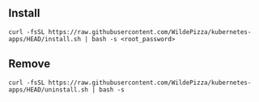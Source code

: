 Install
---------

```
curl -fsSL https://raw.githubusercontent.com/WildePizza/kubernetes-apps/HEAD/install.sh | bash -s <root_password>
```

Remove
---------

```
curl -fsSL https://raw.githubusercontent.com/WildePizza/kubernetes-apps/HEAD/uninstall.sh | bash -s
```
